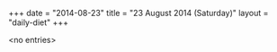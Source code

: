 +++
date = "2014-08-23"
title = "23 August 2014 (Saturday)"
layout = "daily-diet"
+++


\<no entries\>
